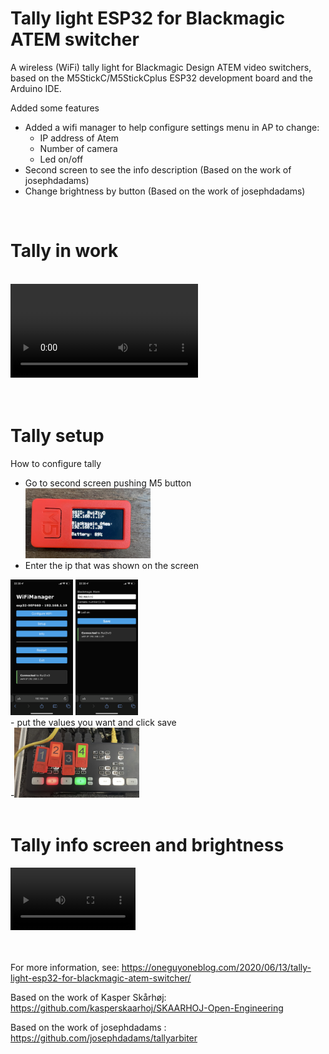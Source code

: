 # Tally light ESP32 for Blackmagic ATEM switcher
A wireless (WiFi) tally light for Blackmagic Design ATEM video switchers, based on the M5StickC/M5StickCplus ESP32 development board and the Arduino IDE.

Added some features
 - Added a wifi manager to help configure settings menu in AP to change: 
	 - IP address of Atem
	 - Number of camera 
	 - Led on/off
 - Second screen to see the info description (Based on the work of josephdadams)
 - Change brightness by button (Based on the work of josephdadams)

<br>

# Tally in work
<br>
<video src="media/tally-in-action.MOV" controls="controls" style="max-width: 500px;">
</video>
<br><br><br>



# Tally setup
How to configure tally
- Go to second screen pushing M5 button<br>
<img src="media/infoScreem.jpeg" alt="infoScreem" width="200"/><br>
- Enter the ip that was shown on the screen <br>
<img src="media/wifiManager-1.png" alt="wifiManager1" width="100"/>
<img src="media/wifiManager-2.png" alt="wifiManager2" width="100"/><br>
- put the values ​​you want and click save<br>
-<img src="media/showing.jpeg" alt="showing" width="200"/><br>
<br>


# Tally info screen and brightness
<video src="media/info-screen-brightness.MOV" controls="controls" style="max-width: 200px;">
</video>
<br><br><br>



For more information, see:
https://oneguyoneblog.com/2020/06/13/tally-light-esp32-for-blackmagic-atem-switcher/

Based on the work of Kasper Skårhøj:
https://github.com/kasperskaarhoj/SKAARHOJ-Open-Engineering


Based on the work of josephdadams :
https://github.com/josephdadams/tallyarbiter